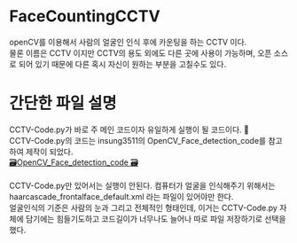 # FaceCountingCCTV
openCV를 이용해서 사람의 얼굴인 인식 후에 카운팅을 하는 CCTV 이다. </br>
물론 이름은 CCTV 이지만 CCTV의 용도 외에도 다른 곳에 사용이 가능하며, 오픈 소스로 되어 있기 때문에 다른 혹시 자신이 원하는 부분을 고칠수도 있다. </br>

# 간단한 파일 설명 
CCTV-Code.py가 바로 주 메인 코드이자 유일하게 실행이 될 코드이다. 📂 </br>
CCTV-Code.py의 코드는 insung3511의 OpenCV_Face_detection_code를 참고하여 제작이 되었다. </br>
<a href="https://github.com/insung3511/OpenCV_Face_detection_code"> 🗃OpenCV_Face_detection_code 🗃 </a> </br>
</br>
CCTV-Code.py만 있어서는 실행이 안된다. 컴퓨터가 얼굴을 인식해주기 위해서는 haarcascade_frontalface_default.xml 라는 파일이 있어야만 한다.</br>
얼굴인식의 기준은 사람의 눈과 그리고 전체적인 형태인데, 이거는 CCTV-Code.py 자체에 담기에는 힘들기도하고 코드길이가 너무나도 늘어나 따로 파일 저장하기로 선택을 했다.</br>


